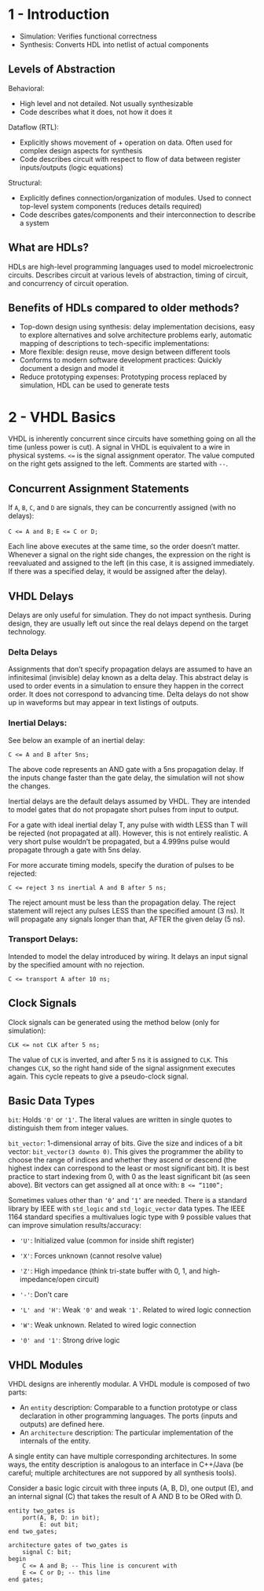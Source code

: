 # 1 - Introduction 

- Simulation: Verifies functional correctness
- Synthesis: Converts HDL into netlist of actual components

## Levels of Abstraction

Behavioral: 
- High level and not detailed. Not usually synthesizable
- Code describes what it does, not how it does it

Dataflow (RTL): 
- Explicitly shows movement of + operation on data. Often used for complex design aspects for synthesis
- Code describes circuit with respect to flow of data between register inputs/outputs (logic equations)

Structural: 
- Explicitly defines connection/organization of modules. Used to connect top-level system components (reduces details required)
- Code describes gates/components and their interconnection to describe a system

## What are HDLs?
HDLs are high-level programming languages used to model microelectronic circuits. Describes circuit at various levels of abstraction, timing of circuit, and concurrency of circuit operation.

## Benefits of HDLs compared to older methods?

- Top-down design using synthesis: delay implementation decisions, easy to explore alternatives and solve architecture problems early, automatic mapping of descriptions to tech-specific implementations:
- More flexible: design reuse, move design between different tools
- Conforms to modern software development practices: Quickly document a design and model it
- Reduce prototyping expenses: Prototyping process replaced by simulation, HDL can be used to generate tests

# 2 - VHDL Basics

VHDL is inherently concurrent since circuits have something going on all the time (unless power is cut). A signal in VHDL is equivalent to a wire in physical systems. `<=` is the signal assignment operator. The value computed on the right gets assigned to the left. Comments are started with `--`.

## Concurrent Assignment Statements

If `A`, `B`, `C`, and `D` are signals, they can be concurrently assigned (with no delays):

`C <= A and B;`
`E <= C or D;`

Each line above executes at the same time, so the order doesn’t matter. Whenever a signal on the right side changes, the expression on the right is reevaluated and assigned to the left (in this case, it is assigned immediately. If there was a specified delay, it would be assigned after the delay). 
 
## VHDL Delays

Delays are only useful for simulation. They do not impact synthesis. During design, they are usually left out since the real delays depend on the target technology. 

### Delta Delays 

Assignments that don’t specify propagation delays are assumed to have an infinitesimal (invisible) delay known as a delta delay. This abstract delay is used to order events in a simulation to ensure they happen in the correct order. It does not correspond to advancing time. Delta delays do not show up in waveforms but may appear in text listings of outputs. 

### Inertial Delays:

See below an example of an inertial delay: 

`C <= A and B after 5ns;`

The above code represents an AND gate with a 5ns propagation delay. If the inputs change faster than the gate delay, the simulation will not show the changes.

Inertial delays are the default delays assumed by VHDL. They are intended to model gates that do not propagate short pulses from input to output.

For a gate with ideal inertial delay T, any pulse with width LESS than T will be rejected (not propagated at all). However, this is not entirely realistic. A very short pulse wouldn’t be propagated, but a 4.999ns pulse would propagate through a gate with 5ns delay. 

For more accurate timing models, specify the duration of pulses to be rejected:

`C <= reject 3 ns inertial A and B after 5 ns;`

The reject amount must be less than the propagation delay. The reject statement will reject any pulses LESS than the specified amount (3 ns). It will propagate any signals longer than that, AFTER the given delay (5 ns).

### Transport Delays:

Intended to model the delay introduced by wiring. It delays an input signal by the specified amount with no rejection.

`C <= transport A after 10 ns;`

## Clock Signals

Clock signals can be generated using the method below (only for simulation):

`CLK <= not CLK after 5 ns;`

The value of `CLK` is inverted, and after 5 ns it is assigned to `CLK`. This changes `CLK`, so the right hand side of the signal assignment executes again. This cycle repeats to give a pseudo-clock signal.

## Basic Data Types

`bit`:  Holds `'0'` or `'1'`. The literal values are written in single quotes to distinguish them from integer values.

`bit_vector`: 1-dimensional array of bits. Give the size and indices of a bit vector: `bit_vector(3 downto 0)`. This gives the programmer the ability to choose the range of indices and whether they ascend or descend (the highest index can correspond to the least or most significant bit). It is best practice to start indexing from 0, with 0 as the least significant bit (as seen above). Bit vectors can get assigned all at once with: `B <= “1100”;`

Sometimes values other than `‘0’` and `‘1’` are needed. There is a standard library by IEEE with `std_logic` and `std_logic_vector` data types. The IEEE 1164 standard specifies a multivalues logic type with 9 possible values that can improve simulation results/accuracy:

- `'U'`: Initialized value (common for inside shift register)
- `'X'`: Forces unknown (cannot resolve value)
- `'Z'`: High impedance (think tri-state buffer with 0, 1, and high-impedance/open circuit)
- `'-'`: Don't care


- `'L' and 'H'`: Weak `'0'` and weak `'1'`. Related to wired logic connection
- `'W'`: Weak unknown. Related to wired logic connection


- `'0' and '1'`: Strong drive logic

## VHDL Modules

VHDL designs are inherently modular. A VHDL module is composed of two parts:
- An `entity` description: Comparable to a function prototype or class declaration in other programming languages. The ports (inputs and outputs) are defined here.
- An `architecture` description: The particular implementation of the internals of the entity.

A single entity can have multiple corresponding architectures. In some ways, the entity description is analogous to an interface in C++/Java (be careful; multiple architectures are not suppored by all synthesis tools). 

Consider a basic logic circuit with three inputs (A, B, D), one output (E), and an internal signal (C) that takes the result of A AND B to be ORed with D.

```
entity two_gates is
    port(A, B, D: in bit);
         E: out bit;
end two_gates;

architecture gates of two_gates is
    signal C: bit;
begin
    C <= A and B; -- This line is concurent with
    E <= C or D; -- this line
end gates;
```


